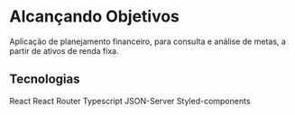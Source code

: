 # Alcançando Objetivos
Aplicação de planejamento financeiro, para consulta e análise de metas, a partir de ativos de renda fixa.

## Tecnologias
React
React Router
Typescript
JSON-Server
Styled-components

